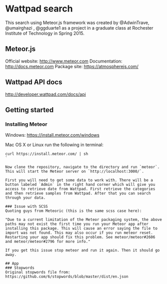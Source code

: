 # Wattpad search
This search using Meteor.js framework was created by @AdwinTrave, @umairghazi , @ggduarte1 as a project in a graduate class at Rochester Institute of Technology in Spring 2015.

## Meteor.js
Official website: http://www.meteor.com
Documentation: http://docs.meteor.com
Package site: https://atmospherejs.com/

## Wattpad API docs
http://developer.wattpad.com/docs/api

## Getting started
### Installing Meteor
Windows: https://install.meteor.com/windows

Mac OS X or Linux run the following in terminal:
```
curl https://install.meteor.com/ | sh
`

Now clone the repository, navigate to the directory and run `meteor`. This will start the Meteor server on `http://localhost:3000/`.

First you will need to get some data to work with. There will be a button labeled `Admin` in the right hand corner which will give you access to retrieve date from Wattpad. First retrieve the categories and then retrieve samples from Wattpad. After that you can search through your data.

### Issue with SCSS
Quoting guys from Meteoric (this is the same scss case here):

"Due to a current limitation of the Meteor packaging system, the above paths may not exist the first time you run your Meteor app after installing this package. This will cause an error saying the file to import was not found. This may also occur if you run meteor reset. Restarting your app should fix this problem. See meteor/meteor#2606 and meteor/meteor#2796 for more info."

If you get this issue stop meteor and run it again. Then it should go away.

## App
### Stopwords
Original stopwords file from: https://github.com/6/stopwords/blob/master/dist/en.json
